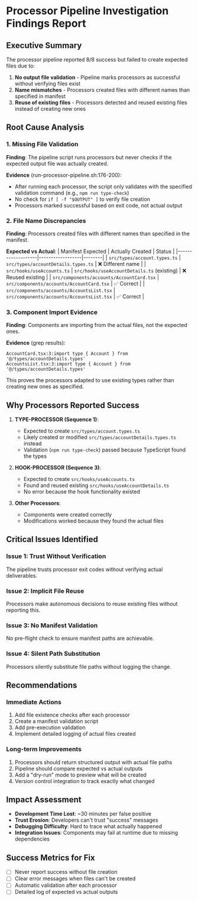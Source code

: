 # Processor Pipeline Investigation Findings Report

## Executive Summary

The processor pipeline reported 8/8 success but failed to create expected files due to:

1. **No output file validation** - Pipeline marks processors as successful without verifying files exist
2. **Name mismatches** - Processors created files with different names than specified in manifest
3. **Reuse of existing files** - Processors detected and reused existing files instead of creating new ones

## Root Cause Analysis

### 1. Missing File Validation

**Finding**: The pipeline script runs processors but never checks if the expected output file was actually created.

**Evidence** (run-processor-pipeline.sh:176-200):

- After running each processor, the script only validates with the specified validation command (e.g., `npm run type-check`)
- No check for `if [ -f "$OUTPUT" ]` to verify file creation
- Processors marked successful based on exit code, not actual output

### 2. File Name Discrepancies

**Finding**: Processors created files with different names than specified in the manifest.

**Expected vs Actual**:
| Manifest Expected | Actually Created | Status |
|-------------------|------------------|--------|
| `src/types/account.types.ts` | `src/types/accountDetails.types.ts` | ❌ Different name |
| `src/hooks/useAccounts.ts` | `src/hooks/useAccountDetails.ts` (existing) | ❌ Reused existing |
| `src/components/accounts/AccountCard.tsx` | `src/components/accounts/AccountCard.tsx` | ✅ Correct |
| `src/components/accounts/AccountsList.tsx` | `src/components/accounts/AccountsList.tsx` | ✅ Correct |

### 3. Component Import Evidence

**Finding**: Components are importing from the actual files, not the expected ones.

**Evidence** (grep results):

```
AccountCard.tsx:3:import type { Account } from '@/types/accountDetails.types'
AccountsList.tsx:3:import type { Account } from '@/types/accountDetails.types'
```

This proves the processors adapted to use existing types rather than creating new ones as specified.

## Why Processors Reported Success

1. **TYPE-PROCESSOR (Sequence 1)**:
   - Expected to create `src/types/account.types.ts`
   - Likely created or modified `src/types/accountDetails.types.ts` instead
   - Validation (`npm run type-check`) passed because TypeScript found the types

2. **HOOK-PROCESSOR (Sequence 3)**:
   - Expected to create `src/hooks/useAccounts.ts`
   - Found and reused existing `src/hooks/useAccountDetails.ts`
   - No error because the hook functionality existed

3. **Other Processors**:
   - Components were created correctly
   - Modifications worked because they found the actual files

## Critical Issues Identified

### Issue 1: Trust Without Verification

The pipeline trusts processor exit codes without verifying actual deliverables.

### Issue 2: Implicit File Reuse

Processors make autonomous decisions to reuse existing files without reporting this.

### Issue 3: No Manifest Validation

No pre-flight check to ensure manifest paths are achievable.

### Issue 4: Silent Path Substitution

Processors silently substitute file paths without logging the change.

## Recommendations

### Immediate Actions

1. Add file existence checks after each processor
2. Create a manifest validation script
3. Add pre-execution validation
4. Implement detailed logging of actual files created

### Long-term Improvements

1. Processors should return structured output with actual file paths
2. Pipeline should compare expected vs actual outputs
3. Add a "dry-run" mode to preview what will be created
4. Version control integration to track exactly what changed

## Impact Assessment

- **Development Time Lost**: ~30 minutes per false positive
- **Trust Erosion**: Developers can't trust "success" messages
- **Debugging Difficulty**: Hard to trace what actually happened
- **Integration Issues**: Components may fail at runtime due to missing dependencies

## Success Metrics for Fix

- [ ] Never report success without file creation
- [ ] Clear error messages when files can't be created
- [ ] Automatic validation after each processor
- [ ] Detailed log of expected vs actual outputs
